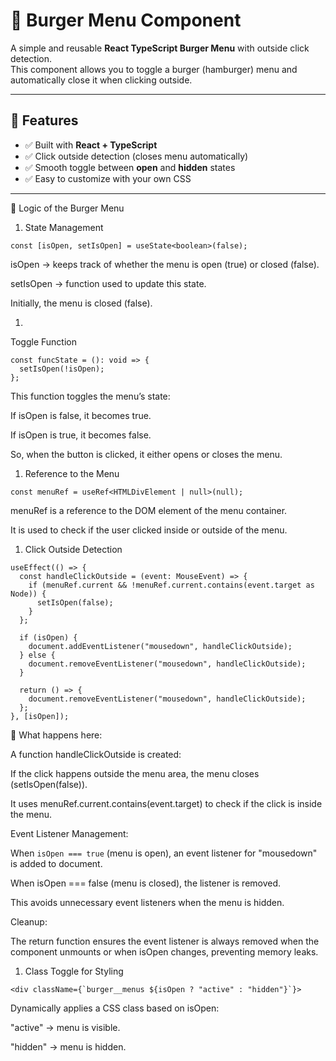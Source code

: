# 🍔 Burger Menu Component

A simple and reusable **React TypeScript Burger Menu** with outside click detection.  
This component allows you to toggle a burger (hamburger) menu and automatically close it when clicking outside.

---

## 🚀 Features
- ✅ Built with **React + TypeScript**
- ✅ Click outside detection (closes menu automatically)
- ✅ Smooth toggle between **open** and **hidden** states
- ✅ Easy to customize with your own CSS

---

🔎 Logic of the Burger Menu
1. State Management
```
const [isOpen, setIsOpen] = useState<boolean>(false);
```


isOpen → keeps track of whether the menu is open (true) or closed (false).

setIsOpen → function used to update this state.

Initially, the menu is closed (false).

1. 
Toggle Function
```
const funcState = (): void => {
  setIsOpen(!isOpen);
};
```


This function toggles the menu’s state:

If isOpen is false, it becomes true.

If isOpen is true, it becomes false.

So, when the button is clicked, it either opens or closes the menu.

1. Reference to the Menu
```
const menuRef = useRef<HTMLDivElement | null>(null);
```


menuRef is a reference to the DOM element of the menu container.

It is used to check if the user clicked inside or outside of the menu.

1. Click Outside Detection
```
useEffect(() => {
  const handleClickOutside = (event: MouseEvent) => {
    if (menuRef.current && !menuRef.current.contains(event.target as Node)) {
      setIsOpen(false);
    }
  };

  if (isOpen) {
    document.addEventListener("mousedown", handleClickOutside);
  } else {
    document.removeEventListener("mousedown", handleClickOutside);
  }

  return () => {
    document.removeEventListener("mousedown", handleClickOutside);
  };
}, [isOpen]);
```

🔹 What happens here:

A function handleClickOutside is created:

If the click happens outside the menu area, the menu closes (setIsOpen(false)).

It uses menuRef.current.contains(event.target) to check if the click is inside the menu.

Event Listener Management:

When ```isOpen === true``` (menu is open), an event listener for "mousedown" is added to document.

When isOpen === false (menu is closed), the listener is removed.

This avoids unnecessary event listeners when the menu is hidden.

Cleanup:

The return function ensures the event listener is always removed when the component unmounts or when isOpen changes, preventing memory leaks.

1. Class Toggle for Styling
```
<div className={`burger__menus ${isOpen ? "active" : "hidden"}`}>
```


Dynamically applies a CSS class based on isOpen:

"active" → menu is visible.

"hidden" → menu is hidden.